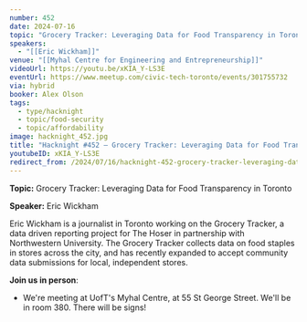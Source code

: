 ```yaml
---
number: 452
date: 2024-07-16
topic: "Grocery Tracker: Leveraging Data for Food Transparency in Toronto"
speakers:
  - "[[Eric Wickham]]"
venue: "[[Myhal Centre for Engineering and Entrepreneurship]]"
videoUrl: https://youtu.be/xKIA_Y-LS3E
eventUrl: https://www.meetup.com/civic-tech-toronto/events/301755732
via: hybrid
booker: Alex Olson
tags:
  - type/hacknight
  - topic/food-security
  - topic/affordability
image: hacknight_452.jpg
title: "Hacknight #452 – Grocery Tracker: Leveraging Data for Food Transparency in Toronto"
youtubeID: xKIA_Y-LS3E
redirect_from: /2024/07/16/hacknight-452-grocery-tracker-leveraging-data-for-food-transparency-in-toronto-with-eric-wickham/
---
```


**Topic:** Grocery Tracker: Leveraging Data for Food Transparency in Toronto

**Speaker:** Eric Wickham

Eric Wickham is a journalist in Toronto working on the Grocery Tracker, a data driven reporting project for The Hoser in partnership with Northwestern University. The Grocery Tracker collects data on food staples in stores across the city, and has recently expanded to accept community data submissions for local, independent stores.

**Join us in person**:

* We're meeting at UofT's Myhal Centre, at 55 St George Street. We'll be in room 380. There will be signs!
